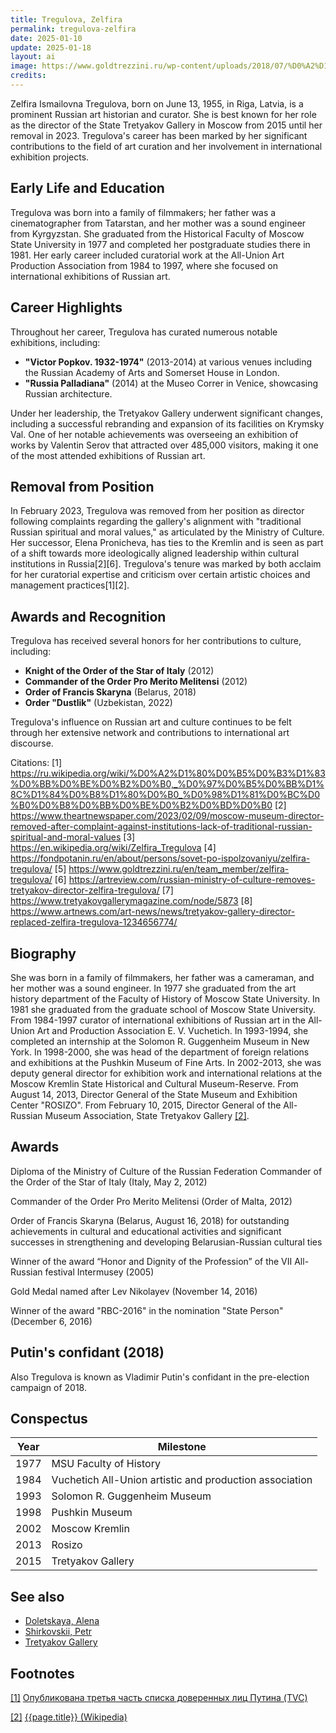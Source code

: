 ```yaml
---
title: Tregulova, Zelfira
permalink: tregulova-zelfira
date: 2025-01-10
update: 2025-01-18
layout: ai
image: https://www.goldtrezzini.ru/wp-content/uploads/2018/07/%D0%A2%D1%80%D0%B5%D0%B3%D1%83%D0%BB%D0%BE%D0%B2%D0%B0-1.jpg
credits:
---
```


Zelfira Ismailovna Tregulova, born on June 13, 1955, in Riga, Latvia, is a prominent Russian art historian and curator. She is best known for her role as the director of the State Tretyakov Gallery in Moscow from 2015 until her removal in 2023. Tregulova's career has been marked by her significant contributions to the field of art curation and her involvement in international exhibition projects.

## Early Life and Education
Tregulova was born into a family of filmmakers; her father was a cinematographer from Tatarstan, and her mother was a sound engineer from Kyrgyzstan. She graduated from the Historical Faculty of Moscow State University in 1977 and completed her postgraduate studies there in 1981. Her early career included curatorial work at the All-Union Art Production Association from 1984 to 1997, where she focused on international exhibitions of Russian art.

## Career Highlights
Throughout her career, Tregulova has curated numerous notable exhibitions, including:

- **"Victor Popkov. 1932-1974"** (2013-2014) at various venues including the Russian Academy of Arts and Somerset House in London.
- **"Russia Palladiana"** (2014) at the Museo Correr in Venice, showcasing Russian architecture.

Under her leadership, the Tretyakov Gallery underwent significant changes, including a successful rebranding and expansion of its facilities on Krymsky Val. One of her notable achievements was overseeing an exhibition of works by Valentin Serov that attracted over 485,000 visitors, making it one of the most attended exhibitions of Russian art.

## Removal from Position
In February 2023, Tregulova was removed from her position as director following complaints regarding the gallery's alignment with "traditional Russian spiritual and moral values," as articulated by the Ministry of Culture. Her successor, Elena Pronicheva, has ties to the Kremlin and is seen as part of a shift towards more ideologically aligned leadership within cultural institutions in Russia[2][6]. Tregulova's tenure was marked by both acclaim for her curatorial expertise and criticism over certain artistic choices and management practices[1][2].

## Awards and Recognition
Tregulova has received several honors for her contributions to culture, including:
- **Knight of the Order of the Star of Italy** (2012)
- **Commander of the Order Pro Merito Melitensi** (2012)
- **Order of Francis Skaryna** (Belarus, 2018)
- **Order "Dustlik"** (Uzbekistan, 2022)

Tregulova's influence on Russian art and culture continues to be felt through her extensive network and contributions to international art discourse.

Citations:
[1] https://ru.wikipedia.org/wiki/%D0%A2%D1%80%D0%B5%D0%B3%D1%83%D0%BB%D0%BE%D0%B2%D0%B0,_%D0%97%D0%B5%D0%BB%D1%8C%D1%84%D0%B8%D1%80%D0%B0_%D0%98%D1%81%D0%BC%D0%B0%D0%B8%D0%BB%D0%BE%D0%B2%D0%BD%D0%B0
[2] https://www.theartnewspaper.com/2023/02/09/moscow-museum-director-removed-after-complaint-against-institutions-lack-of-traditional-russian-spiritual-and-moral-values
[3] https://en.wikipedia.org/wiki/Zelfira_Tregulova
[4] https://fondpotanin.ru/en/about/persons/sovet-po-ispolzovaniyu/zelfira-tregulova/
[5] https://www.goldtrezzini.ru/en/team_member/zelfira-tregulova/
[6] https://artreview.com/russian-ministry-of-culture-removes-tretyakov-director-zelfira-tregulova/
[7] https://www.tretyakovgallerymagazine.com/node/5873
[8] https://www.artnews.com/art-news/news/tretyakov-gallery-director-replaced-zelfira-tregulova-1234656774/

## Biography

She was born in a family of filmmakers, her father was a cameraman, and her mother was a sound engineer. In 1977 she graduated from the art history department of the Faculty of History of Moscow State University. In 1981 she graduated from the graduate school of Moscow State University. From 1984-1997 curator of international exhibitions of Russian art in the All-Union Art and Production Association E. V. Vuchetich. In 1993-1994, she completed an internship at the Solomon R. Guggenheim Museum in New York. In 1998-2000, she was head of the department of foreign relations and exhibitions at the Pushkin Museum of Fine Arts. In 2002-2013, she was deputy general director for exhibition work and international relations at the Moscow Kremlin State Historical and Cultural Museum-Reserve. From August 14, 2013, Director General of the State Museum and Exhibition Center "ROSIZO". From February 10, 2015, Director General of the All-Russian Museum Association, State Tretyakov Gallery <span id="a2">[\[2\]](#f2)</span>.

## Awards

Diploma of the Ministry of Culture of the Russian Federation
Commander of the Order of the Star of Italy (Italy, May 2, 2012)

Commander of the Order Pro Merito Melitensi (Order of Malta, 2012)

Order of Francis Skaryna (Belarus, August 16, 2018) for outstanding achievements in cultural and educational activities and significant successes in strengthening and developing Belarusian-Russian cultural ties

Winner of the award “Honor and Dignity of the Profession” of the VII All-Russian festival Intermusey (2005)

Gold Medal named after Lev Nikolayev (November 14, 2016)

Winner of the award "RBC-2016" in the nomination "State Person" (December 6, 2016)

## Putin's confidant (2018)

Also Tregulova is known as Vladimir Putin's confidant in the pre-election campaign of 2018.

## Conspectus

|Year|Milestone|
|-|-|
|1977|MSU Faculty of History|
|1984|Vuchetich All-Union artistic and production association|
|1993|Solomon R. Guggenheim Museum|
|1998|Pushkin Museum|
|2002|Moscow Kremlin|
|2013|Rosizo|
|2015|Tretyakov Gallery|

## See also

+ [Doletskaya, Alena](doletskaya-alena)
+ [Shirkovskii, Petr](shirkovskii-petr)
+ [Tretyakov Gallery](tretyakov-gallery)

## Footnotes

[[1]](#a1) <span id="f1"></span> [Опубликована третья часть списка доверенных лиц Путина (TVC)](https://www.tvc.ru/news/show/id/131796)

[[2]](#a2) <span id="f2"></span> [{{page.title}} (Wikipedia)](https://ru.wikipedia.org/wiki/Трегулова,_Зельфира_Исмаиловна)
